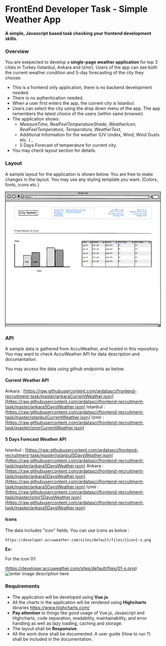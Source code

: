 # FrontEnd Developer Task - Simple Weather App

**A simple, Javascript based task checking your frontend development skills.**


### Overview

You are exepected to develop a **single-page weather application** for top 3 cities in Turkey (Istanbul, Ankara and Izmir).  Users of the app can see both the current weather condition and 5-day forecasting of the city they choose.

* This is a frontend only application, there is no backend development needed. 
* There is no authentication needed.
* When a user first enters the app, the current city is Istanbul.
* Users can select the city using the drop down menu of the app. The app remembers the latest choice of the users (within same browser). 
* The application shows: 
	* *MeasureTime, RealFeelTemperatureShade, WeatherIcon, RealFeelTemperature, Temperature, WeatherText*, 
	* Additional Information for the weather (UV Undex, Wind, Wind Gusts etc. ) ,
	* 5 Days Forecast of temperature
for current city.
* You may check layout section for details.

### Layout

A sample layout for the application is shown below. You are free to make changes in the layout. You may use any styling template you want. (Colors, fonts, icons etc.)

![](layout.png?raw=true)

### API

A sample data is gathered from AccuWeather, and hosted in this repository.  You may want to check AccuWeather API for data description and documantation. 

You may access the data using github endpoints as below.

#### Current Weather API

Ankara :  [https://raw.githubusercontent.com/ardatasci/frontend-recruitment-task/master/ankaraCurrentWeather.json](https://raw.githubusercontent.com/ardatasci/frontend-recruitment-task/master/ankara5DaysWeather.json)
Istanbul : [https://raw.githubusercontent.com/ardatasci/frontend-recruitment-task/master/istanbulCurrentWeather.json]
Izmir : [https://raw.githubusercontent.com/ardatasci/frontend-recruitment-task/master/izmirCurrentWeather.json]


#### 5 Days Forecast Weather API

Istanbul : [https://raw.githubusercontent.com/ardatasci/frontend-recruitment-task/master/istanbul5DaysWeather.json](https://raw.githubusercontent.com/ardatasci/frontend-recruitment-task/master/ankara5DaysWeather.json)
Ankara : [https://raw.githubusercontent.com/ardatasci/frontend-recruitment-task/master/ankara5DaysWeather.json](https://raw.githubusercontent.com/ardatasci/frontend-recruitment-task/master/ankara5DaysWeather.json)
Izmir : [https://raw.githubusercontent.com/ardatasci/frontend-recruitment-task/master/izmir5DaysWeather.json](https://raw.githubusercontent.com/ardatasci/frontend-recruitment-task/master/ankara5DaysWeather.json)

#### Icons

The data includes "icon" fields. You can use icons as below :

```
https://developer.accuweather.com/sites/default/files/{icon}-s.png
```

**Ex:** 

For the icon 01:

 (https://developer.accuweather.com/sites/default/files/01-s.png) 
![enter image description here](https://developer.accuweather.com/sites/default/files/01-s.png)



### Requirements 

* The application will be developed using **Vue.js**.
* All the charts in the application will be rendered using **Highcharts** libraries https://www.highcharts.com/
* **Pay attention** to things like good usage of Vue.js, Javascript and Highcharts, code separation, readability, maintainability, and error handling as well as lazy loading, caching and storage.
* The layout shall be **Responsive**.
* All the work done shall be documented. A user guide (How to run ?) shall be included in the documentation.
